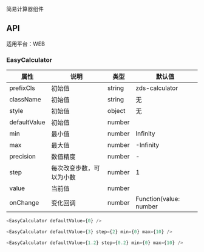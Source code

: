 简易计算器组件

## API

适用平台：WEB

### EasyCalculator

| 属性            | 说明                                       | 类型     | 默认值     |
| --------------- | ------------------------------------------| -------- | ---------- |
| prefixCls    | 初始值                                     | string   | zds-calculator     |
| className    | 初始值                                     | string   | 无     |
| style    | 初始值                                     | object   | 无     |
| defaultValue    | 初始值                                     | number   |          |
| min              | 最小值                                     | number   | Infinity       |
| max               | 最大值                                   | number  | -Infinity      |
| precision        | 数值精度                                     | number  |   -    |
| step         | 每次改变步数，可以为小数                           | number | 1         |
| value           | 当前值                                  | number   |         |
| onChange          | 变化回调                              | number  | Function(value: number | string)      |

```JavaScript
<EasyCalculator defaultValue={0} />

<EasyCalculator defaultValue={3} step={2} min={0} max={10} />

<EasyCalculator defaultValue={1.2} step={0.2} min={0} max={10} />
```
